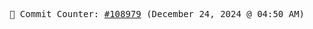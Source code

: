 <p align="center">
    <samp>
        📮 Commit Counter: <a href="https://github.com/Javascript-void0/Javascript-void0/commits/main">#108979</a> (December 24, 2024 @ 04:50 AM)
    </samp>
</p>
